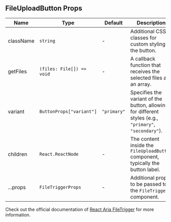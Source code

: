 ## FileUploadButton Props

| Name      | Type                      | Default     | Description                                                                                            |
| --------- | ------------------------- | ----------- | ------------------------------------------------------------------------------------------------------ |
| className | `string`                  | -           | Additional CSS classes for custom styling of the button.                                               |
| getFiles  | `(files: File[]) => void` | -           | A callback function that receives the selected files as an array.                                      |
| variant   | `ButtonProps["variant"]`  | `"primary"` | Specifies the variant of the button, allowing for different styles (e.g., `"primary"`, `"secondary"`). |
| children  | `React.ReactNode`         | -           | The content inside the `FileUploadButton` component, typically the button label.                       |
| ...props  | `FileTriggerProps`        | -           | Additional props to be passed to the `FileTrigger` component.                                          |

Check out the official documentation of [React Aria FileTrigger](https://react-spectrum.adobe.com/react-aria/FileTrigger.html) for more information.

